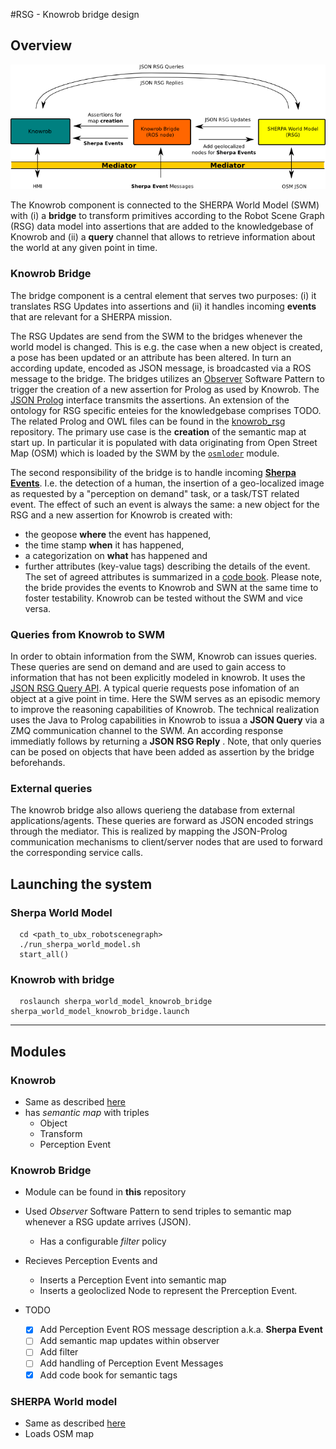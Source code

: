 #RSG - Knowrob bridge design

## Overview

![Overview](rsg_knowrob_bridge_overview.png)

The Knowrob component is connected to the SHERPA World Model (SWM) with (i) a **bridge** to 
transform primitives according to the Robot Scene Graph (RSG) data model into assertions that are
added to the knowledgebase of Knowrob and 
(ii) a **query** channel that allows to retrieve information about the world at any given point in time.

### Knowrob Bridge

The bridge component is a central element that serves two purposes: (i) it translates RSG Updates into assertions 
and (ii) it handles incoming **events** that are relevant for a SHERPA mission.

The RSG Updates are send from the SWM to the bridges whenever the world model is changed. 
This is e.g. the case when a new object is created, a pose has been updated or an attribute has been altered. 
In turn an according update, encoded as JSON message, is broadcasted via a ROS message to the bridge. The bridges utilizes
an [Observer](../src//RsgToKnowrobObserver.cpp) Software Pattern to trigger the creation of a new assertion for Prolog as used by Knowrob. 
The [JSON Prolog](https://github.com/knowrob/knowrob/tree/master/json_prolog) interface transmits the assertions. 
An extension of the ontology for RSG specific enteies for the knowledgebase comprises TODO. 
The related Prolog and OWL files can be found in the [knowrob_rsg](https://github.com/bbrieber/knowrob_rsg) 
repository.
The primary use case is the **creation** of the semantic map at start up. In particular it is populated with data originating
from Open Street Map (OSM) which is loaded by the SWM by the [``osmloder``](https://github.com/blumenthal/brics_3d_function_blocks/tree/master/osmloader) 
module. 

The second responsibility of the bridge is to handle incoming [**Sherpa Events**](https://github.com/blumenthal/sherpa_world_model_knowrob_bridge_msgs/blob/master/msg/SherpaEvent.msg).
 I.e. the detection of a human, the insertion of a geo-localized image as requested by a "perception on demand" task, or a task/TST related event.
The effect of such an event is always the same: a new object for the RSG and a new assertion for Knowrob is created with:
* the geopose **where** the event has happened,
* the time stamp **when** it has happened,
* a categorization on **what** has happened and 
* further attributes (key-value tags) describing the details of the event.
The set of agreed attributes is summarized in a [code book](codebook.md). 
Please note, the bride provides the events to Knowrob and SWN at the same time to foster
testability. Knowrob can be tested without the SWM and vice versa. 

### Queries from Knowrob to SWM

In order to obtain information from the SWM, Knowrob can issues queries. These queries are send on demand and are used to gain access to information that has not been explicitly modeled in knowrob. It uses 
the [JSON RSG Query API](https://github.com/blumenthal/ubx_robotscenegraph/tree/master/examples/json_api). 
A typical querie requests pose infomation of an object at a give point in time. Here the SWM serves as an episodic 
memory to improve the reasoning capabilities of Knowrob.
The technical realization uses the Java to Prolog capabilities in Knowrob to issua a **JSON Query** via a ZMQ communication channel to the SWM.
An according response immediatly follows by returning a **JSON RSG Reply** . Note, that only queries can be posed on objects
that have been added as assertion by the bridge beforehands. 

### External queries

The knowrob bridge also allows querieng the database from external applications/agents. These queries are forward as JSON encoded strings through the mediator. This is realized by mapping the JSON-Prolog communication mechanisms to client/server nodes that are used to forward the corresponding service calls. 

## Launching the system

### Sherpa World Model
```
  cd <path_to_ubx_robotscenegraph>
  ./run_sherpa_world_model.sh
  start_all()
```

### Knowrob with bridge
```
  roslaunch sherpa_world_model_knowrob_bridge sherpa_world_model_knowrob_bridge.launch 
```


---

## Modules

### Knowrob

* Same as described [here](https://github.com/bbrieber/knowrob_rsg)
* has *semantic map* with triples	
  * Object
  * Transform
  * Perception Event 
 
### Knowrob Bridge

* Module can be found in **this** repository
* Used *Observer* Software Pattern to send triples to semantic map whenever a RSG update arrives (JSON).
  * Has a configurable *filter* policy
* Recieves Perception Events and 
  * Inserts a Perception Event into semantic map
  * Inserts a geoloclized Node to represent the Prerception Event.  

* TODO
  * [x] Add Perception Event ROS message description a.k.a. **Sherpa Event**
  * [ ] Add semantic map updates within observer 
  * [ ] Add filter
  * [ ] Add handling of Perception Event Messages
  * [x] Add code book for semantic tags

### SHERPA World model

* Same as described [here](https://github.com/blumenthal/ubx_robotscenegraph) 
* Loads OSM map
